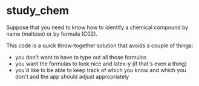# study_chem

Suppose that you need to know how to identify a chemical compound by name (maltose) or by formula (C02).

This code is a quick throw-together solution that avoids a couple of things:

* you don't want to have to type out all those formulas
* you want the formulas to look nice and latex-y (if that's even a thing)
* you'd like to be able to keep track of which you know and which you don't and the app should adjust appropriately

